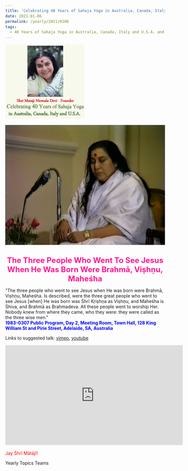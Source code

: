 ```yaml
---
title: 'Celebrating 40 Years of Sahaja Yoga in Australia, Canada, Italy and U.S.A. and its Culture, Post 1 on the Epiphany Day'
date: 2021-01-06
permalink: /yearly/2021/0106
tags:
  - 40 Years of Sahaja Yoga in Australia, Canada, Italy and U.S.A. and its Culture
---
```


<div style="text-align: left"><img src="/images/Celebrating40YearsSahajaYoga.png" width="250" /></div><br>

<div style="text-align: center"><img src="/images/image610.png" /></div>

<br>
<p style="color:DeepPink; text-align:center">
<font size="+2"><b>The Three People Who Went To See Jesus When He Was Born Were Brahmā, Viṣhṇu, Maheśha</b><br></font>
</p>

<p>
"The three people who went to see Jesus when He was born were Brahmā, Viṣhṇu, Maheśha. Is described, were the three great people who went to see Jesus [when] He was born was Śhrī Kṛiṣhṇa as Viṣhṇu, and Maheśha is Śhiva, and Brahmā as Brahmadeva. All these people went to worship Her. Nobody knew from where they came, who they were: they were called as the three wise men."<br>
<font color="blue"><b>1983-0307 Public Program, Day 2, Meeting Room, Town Hall, 128 King William St and Pirie Street, Adelaide, SA, Australia</b></font><br>
</p>

Links to suggested talk: <a href="https://vimeo.com/104918602"> vimeo</a>, <a href="https://www.youtube.com/watch?v=RHjHc8BaT_k"> youtube</a><br>

<iframe width="560" height="315" src="https://www.youtube.com/embed/RHjHc8BaT_k" frameborder="0" allow="accelerometer; autoplay; clipboard-write; encrypted-media; gyroscope; picture-in-picture" allowfullscreen></iframe>

<p style="color:red;">Jay Śhrī Mātājī!<br></p>

Yearly Topics Teams

